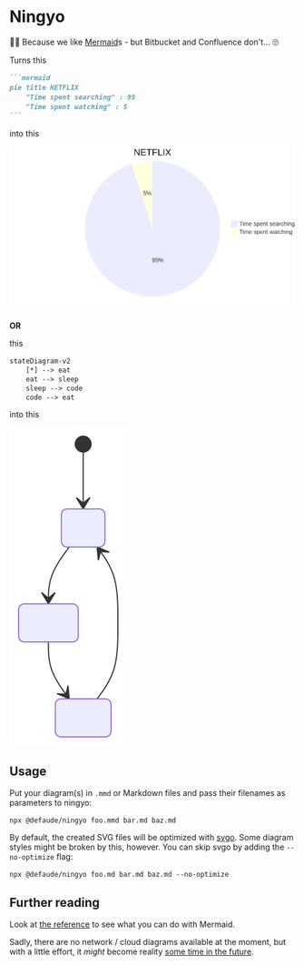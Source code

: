 # Ningyo

🧜‍♀️ Because we like [Mermaid](https://mermaid.js.org/)s - but Bitbucket and Confluence don't... 🙄

Turns this

~~~markdown
```mermaid
pie title NETFLIX
    "Time spent searching" : 95
    "Time spent watching" : 5
```
~~~

into this

![The truth about Netflix](test-files/netflix-1.svg)

**OR**

this

```
stateDiagram-v2
    [*] --> eat
    eat --> sleep
    sleep --> code
    code --> eat
```

into this

![The circle of Life](test-files/eat-sleep-code-repeat.svg)

## Usage

Put your diagram(s) in `.mmd` or Markdown files and pass their filenames as parameters to ningyo:

```shell
npx @defaude/ningyo foo.mmd bar.md baz.md
```

By default, the created SVG files will be optimized with [svgo](https://github.com/svg/svgo). Some diagram styles might
be broken by this, however. You can skip svgo by adding the `--no-optimize` flag:

```shell
npx @defaude/ningyo foo.md bar.md baz.md --no-optimize
```

## Further reading

Look at [the reference](https://mermaid.js.org/intro/n00b-syntaxReference.html) to see what you can do with Mermaid.

Sadly, there are no network / cloud diagrams available at the moment, but with a little effort, it _might_ become
reality [some time in the future](https://github.com/mermaid-js/mermaid/issues/1227).
